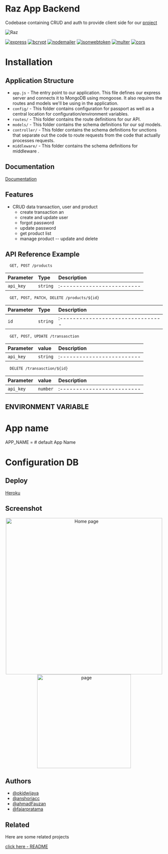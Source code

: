 
# Raz App Backend

Codebase containing CRUD and auth to provide client side for our [project](##Related) 

![Raz](https://drive.google.com/uc?export=view&id=1FcgncPq7HGnaEXO0tmrE6r2ZykxhtSF)

[![express](https://img.shields.io/npm/v/react-router-dom?label=express)](https://www.npmjs.com/package/express)
[![bcrypt](https://img.shields.io/badge/bcrypt-5.0.1-blue)](https://www.npmjs.com/package/bcrypt)
[![nodemailer](https://img.shields.io/badge/nodemailer-6.7.3-blue)](https://www.npmjs.com/package/nodemailer)
[![jsonwebtoken](https://img.shields.io/badge/jsonwebtoken-8.5.1-blue)](https://www.npmjs.com/package/jsonwebtoken)
[![multer](https://img.shields.io/badge/multer-1.4.4-blue)](https://www.npmjs.com/package/multer)
[![cors](https://img.shields.io/badge/cors-2.8.5-blue)](https://www.npmjs.com/package/cors)

# Installation

## Application Structure

- `app.js` - The entry point to our application. This file defines our express server and connects it to MongoDB using mongoose. It also requires the routes and models we'll be using in the application.
- `config/` - This folder contains configuration for passport as well as a central location for configuration/environment variables.
- `routes/` - This folder contains the route definitions for our API.
- `models/` - This folder contains the schema definitions for our sql models.
- `controller/` - This folder contains the schema definitions for unctions that separate out the code to route requests from the code that actually processes requests.
- `middleware/` - This folder contains the schema definitions for middleware .

## Documentation

[Documentation](https://www.postman.com/collections/4d374ffde5756cac4265)


## Features

- CRUD data transaction, user and product
    - create transaction an
    - create and update user
    - forgot password
    - update password
    - get product list
    - manage product -- update and delete

## API Reference Example

```http
  GET, POST /products
```

| Parameter | Type     | Description                |
| :-------- | :------- | :------------------------- |
| `api_key` | `string` | :------------------------- |


```http
  GET, POST, PATCH, DELETE /products/${id}
```

| Parameter | Type     | Description                       |
| :-------- | :------- | :-------------------------------- |
| `id`      | `string` | :-------------------------------- |

```http
  GET, POST, UPDATE /transasction
```

| Parameter | value    | Description                |
| :-------- | :------- | :------------------------- |
| `api_key` | `string` | :------------------------- |

```http
  DELETE /transasction/${id}
```

| Parameter | value    | Description                |
| :-------- | :------- | :------------------------- |
| `api_key` | `number` | :------------------------- |


## ENVIRONMENT VARIABLE

# App name
APP_NAME = # default App Name


# Configuration DB

## Deploy

[Heroku](https://raz-furniture-backend.herokuapp.com)

## Screenshot

<div align="center">
<img width="500" src="https://drive.google.com/file/d/1JGGu6ursmkqwlLVFCvNh-Bi3dR34p5Qy/view?usp=sharing" alt="Home page">

<img width="300" src="https://drive.google.com/file/d/1utTXOmKdl3c54jpnxFMIDyPr5ctcAiDW/view?usp=sharing" alt="page">
</div>

## Authors

- [@okidwijaya]( https://github.com/okidwijaya)
- [@anshoriacc]( https://github.com/anshoriacc)
- [@ahmadFauzan]( https://github.com/special-snowflake)
- [@fajarpratama](https://github.com/ikehikeh151)


## Related

Here are some related projects

[click here - README](https://github.com/anshoriacc/raz-webapp-nextjs)
